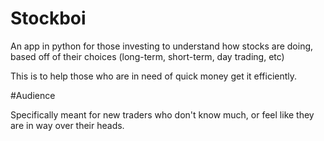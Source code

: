 # Stockboi
An app in python for those investing to understand how stocks are doing, based off of their choices (long-term, short-term, day trading, etc)


This is to help those who are in need of quick money get it efficiently. 

#Audience

Specifically meant for new traders who don't know much, or feel like they are in way over their heads.

